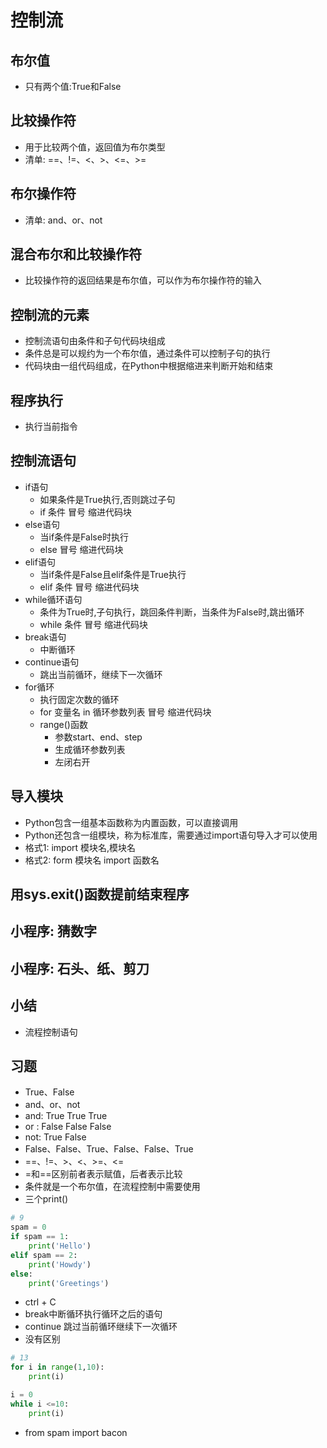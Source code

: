 # 控制流
## 布尔值
- 只有两个值:True和False
## 比较操作符
- 用于比较两个值，返回值为布尔类型
- 清单: ==、!=、<、>、<=、>=
## 布尔操作符
- 清单: and、or、not
## 混合布尔和比较操作符
- 比较操作符的返回结果是布尔值，可以作为布尔操作符的输入
## 控制流的元素
- 控制流语句由条件和子句代码块组成
- 条件总是可以规约为一个布尔值，通过条件可以控制子句的执行
- 代码块由一组代码组成，在Python中根据缩进来判断开始和结束
## 程序执行
- 执行当前指令
## 控制流语句
- if语句
    - 如果条件是True执行,否则跳过子句
    - if 条件 冒号 缩进代码块
- else语句
    - 当if条件是False时执行
    - else 冒号 缩进代码块
- elif语句
    - 当if条件是False且elif条件是True执行
    - elif 条件 冒号 缩进代码块
- while循环语句
    - 条件为True时,子句执行，跳回条件判断，当条件为False时,跳出循环
    - while 条件 冒号 缩进代码块
- break语句
    - 中断循环
- continue语句
    - 跳出当前循环，继续下一次循环
- for循环
    - 执行固定次数的循环
    - for 变量名 in 循环参数列表 冒号 缩进代码块
    - range()函数
        - 参数start、end、step 
        - 生成循环参数列表
        - 左闭右开
## 导入模块
- Python包含一组基本函数称为内置函数，可以直接调用
- Python还包含一组模块，称为标准库，需要通过import语句导入才可以使用
- 格式1: import 模块名,模块名
- 格式2: form 模块名 import 函数名
## 用sys.exit()函数提前结束程序
## 小程序: 猜数字
## 小程序: 石头、纸、剪刀
## 小结
- 流程控制语句
## 习题
- True、False
- and、or、not
- and: True True True
- or : False False False
- not: True False
- False、False、True、False、False、True
- ==、!=、>、<、>=、<=
- =和==区别前者表示赋值，后者表示比较
- 条件就是一个布尔值，在流程控制中需要使用
- 三个print()
```python
# 9
spam = 0
if spam == 1:
    print('Hello')
elif spam == 2:
    print('Howdy')
else:
    print('Greetings')
```
- ctrl + C
- break中断循环执行循环之后的语句
- continue 跳过当前循环继续下一次循环
- 没有区别
```python
# 13
for i in range(1,10):
    print(i)

i = 0
while i <=10:
    print(i)
```
- from spam import bacon
